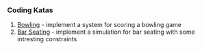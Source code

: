 ### Coding Katas

1. [Bowling](./bowling/README.md) - implement a system for scoring a bowling game
2. [Bar Seating](./bar-seating/README.md) - implement a simulation for bar seating with some intresting constraints
